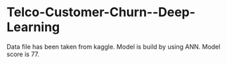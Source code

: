 # Telco-Customer-Churn--Deep-Learning

Data file has been taken from kaggle.
Model is build by using ANN.
Model score is 77.

